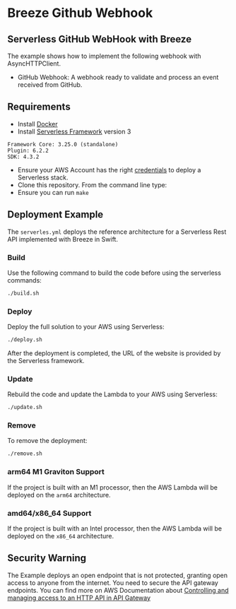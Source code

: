 # Breeze Github Webhook

## Serverless GitHub WebHook with Breeze

The example shows how to implement the following webhook with AsyncHTTPClient.

- GitHub Webhook: A webhook ready to validate and process an event received from GitHub.

## Requirements

- Install [Docker](https://docs.docker.com/install/)
- Install [Serverless Framework](https://www.serverless.com/framework/docs/getting-started/) version 3

```
Framework Core: 3.25.0 (standalone)
Plugin: 6.2.2
SDK: 4.3.2
```

- Ensure your AWS Account has the right [credentials](https://www.serverless.com/framework/docs/providers/aws/guide/credentials/) to deploy a Serverless stack.
- Clone this repository. From the command line type:
- Ensure you can run `make`

## Deployment Example

The `serverles.yml` deploys the reference architecture for a Serverless Rest API implemented with Breeze in Swift.

### Build

Use the following command to build the code before using the serverless commands:
```bash
./build.sh
```

### Deploy

Deploy the full solution to your AWS using Serverless:
```bash
./deploy.sh
```

After the deployment is completed, the URL of the website is provided by the Serverless framework.

### Update

Rebuild the code and update the Lambda to your AWS using Serverless:
```bash
./update.sh
```

### Remove

To remove the deployment:
```bash
./remove.sh
```

### arm64 M1 Graviton Support

If the project is built with an M1 processor, then the AWS Lambda will be deployed on the `arm64` architecture.

### amd64/x86_64 Support

If the project is built with an Intel processor, then the AWS Lambda will be deployed on the `x86_64` architecture.

## Security Warning
The Example deploys an open endpoint that is not protected, granting open access to anyone from the internet. You need to secure the API gateway endpoints.
You can find more on AWS Documentation about [Controlling and managing access to an HTTP API in API Gateway](https://docs.aws.amazon.com/apigateway/latest/developerguide/http-api-access-control.html)
